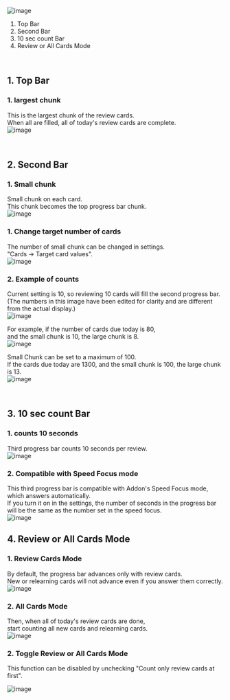 
![image](https://github.com/shigeyukey/AnkiArcade/assets/124401518/47a96f15-11e5-49ed-a7d8-ce9b8d48401d)


1. Top Bar
1. Second Bar
1. 10 sec count Bar
1. Review or All Cards Mode

<br>

## 1. Top Bar

### 1. largest chunk   
This is the largest chunk of the review cards.  
When all are filled, all of today's review cards are complete.  
![image](https://github.com/shigeyukey/AnkiArcade/assets/124401518/a278586e-96f0-453a-a576-14b4708b1e09)  





<br>

## 2. Second Bar
### 1. Small chunk
Small chunk on each card.  
This chunk becomes the top progress bar chunk.  
![image](https://github.com/shigeyukey/AnkiArcade/assets/124401518/81901b62-70b9-4c30-ae4e-6cada642f0fa)  


### 1. Change target number of cards  
The number of small chunk can be changed in settings.  
"Cards -> Target card values".  
![image](https://github.com/shigeyukey/AnkiArcade/assets/124401518/5fde386f-b0c0-493f-a43c-8ee23a79d5b1)  

### 2. Example of counts
Current setting is 10, so reviewing 10 cards will fill the second progress bar.  
(The numbers in this image have been edited for clarity and are different from the actual display.)  
![image](https://github.com/shigeyukey/AnkiArcade/assets/124401518/9c47ebb1-87fc-4100-b02d-ea818b8247cd)  

For example, if the number of cards due today is 80,  
and the small chunk is 10, the large chunk is 8.  
![image](https://github.com/shigeyukey/AnkiArcade/assets/124401518/e4ef1335-d24e-4a71-a5ec-871fc3112e8b)  

Small Chunk can be set to a maximum of 100.  
 If the cards due today are 1300, and the small chunk is 100, the large chunk is 13.  
![image](https://github.com/shigeyukey/AnkiArcade/assets/124401518/87a23986-e9e2-438a-8a4f-3a790edbcafc)

<br>

## 3. 10 sec count Bar  

### 1. counts 10 seconds  
Third progress bar counts 10 seconds per review.   
![image](https://github.com/shigeyukey/AnkiArcade/assets/124401518/f3ea6aa5-0ef7-47d6-89f7-72c3a9f162de)  

### 2. Compatible with Speed Focus mode   
This third progress bar is compatible with Addon's Speed Focus mode, which answers automatically.  
If you turn it on in the settings, the number of seconds in the progress bar will be the same as the number set in the speed focus.  
![image](https://github.com/shigeyukey/AnkiArcade/assets/124401518/9eedfb81-3f57-4e21-95ac-4995ac39e551)  


## 4. Review or All Cards Mode  
### 1. Review Cards Mode
By default, the progress bar advances only with review cards.  
New or relearning cards will not advance even if you answer them correctly.  
![image](https://github.com/shigeyukey/AnkiArcade/assets/124401518/490f6e9e-7fbe-4e31-aade-d6d3b9f60a51)  

### 2. All Cards Mode 
Then, when all of today's review cards are done,  
 start counting all new cards and relearning cards.  
![image](https://github.com/shigeyukey/AnkiArcade/assets/124401518/cbdaef63-9368-429c-97ae-92bdc0e749ee)  

### 2. Toggle Review or All Cards Mode  
This function can be disabled by unchecking "Count only review cards at first".  

![image](https://github.com/shigeyukey/AnkiArcade/assets/124401518/7a5adcf8-1f4b-4e81-aa4a-64b35bbde05b)  






